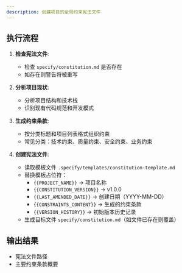 ```yaml
---
description: 创建项目的全局约束宪法文件
---
```


## 执行流程

1. **检查宪法文件**:
   - 检查 `specify/constitution.md` 是否存在
   - 如存在则警告将被重写

2. **分析项目现状**:
   - 分析项目结构和技术栈
   - 识别现有代码规范和开发模式

3. **生成约束条款**:
   - 按分类标题和项目列表格式组织约束
   - 常见分类：技术约束、质量约束、安全约束、业务约束

4. **创建宪法文件**:
   - 读取模板文件 `.specify/templates/constitution-template.md`
   - 替换模板占位符：
     * `{{PROJECT_NAME}}` → 项目名称
     * `{{CONSTITUTION_VERSION}}` → v1.0.0
     * `{{LAST_AMENDED_DATE}}` → 创建日期（YYYY-MM-DD）
     * `{{CONSTRAINTS_CONTENT}}` → 生成的约束条款
     * `{{VERSION_HISTORY}}` → 初始版本历史记录
   - 生成目标文件 `specify/constitution.md`（如文件已存在则覆盖）

## 输出结果
- 宪法文件路径
- 主要约束条款概要
